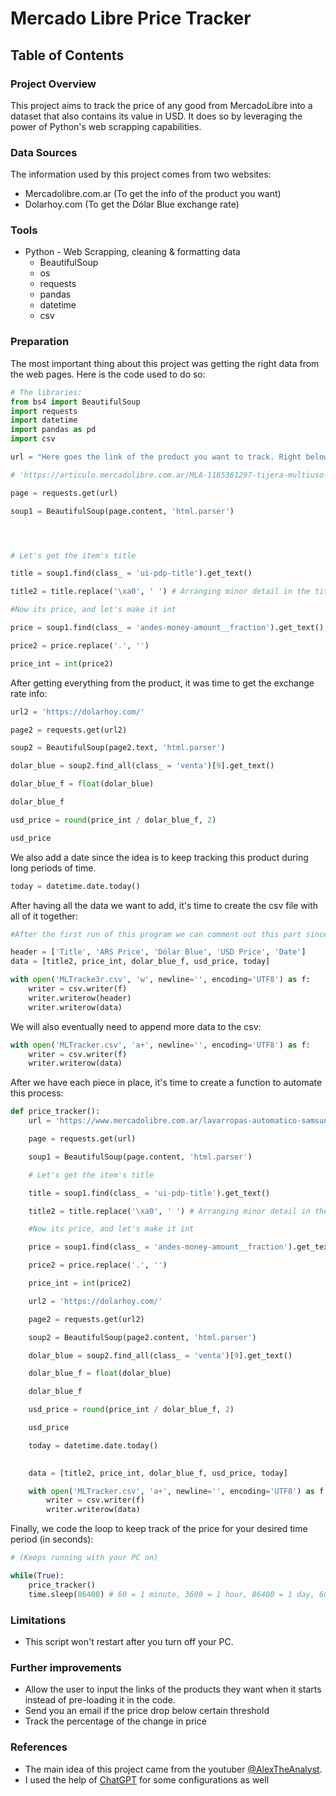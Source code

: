 # Mercado Libre Price Tracker

## Table of Contents


### Project Overview
This project aims to track the price of any good from MercadoLibre into a dataset that also contains its value in USD. It does so by leveraging the power of Python's web scrapping capabilities. 

### Data Sources

The information used by this project comes from two websites:

- Mercadolibre.com.ar (To get the info of the product you want)
- Dolarhoy.com (To get the Dólar Blue exchange rate)

### Tools

- Python - Web Scrapping, cleaning & formatting data
    - BeautifulSoup
    - os
    - requests
    - pandas
    - datetime
    - csv

### Preparation

The most important thing about this project was getting the right data from the web pages. Here is the code used to do so:

```python
# The libraries:
from bs4 import BeautifulSoup
import requests
import datetime
import pandas as pd
import csv

url = "Here goes the link of the product you want to track. Right below is the example I used"

# 'https://articulo.mercadolibre.com.ar/MLA-1185361297-tijera-multiuso-de-acero-inoxidable-rompenueces-bremen-7721-_JM#reco_item_pos=0&reco_backend=machinalis-attributes-p2p&reco_backend_type=function&reco_client=home_cart-recommendations&reco_id=dff86d5e-c6f3-4018-a2fc-b3f086e76a0a'

page = requests.get(url)

soup1 = BeautifulSoup(page.content, 'html.parser')




# Let's get the item's title

title = soup1.find(class_ = 'ui-pdp-title').get_text()

title2 = title.replace('\xa0', ' ') # Arranging minor detail in the title

#Now its price, and let's make it int

price = soup1.find(class_ = 'andes-money-amount__fraction').get_text()

price2 = price.replace('.', '')

price_int = int(price2)
```

After getting everything from the product, it was time to get the exchange rate info:

```python
url2 = 'https://dolarhoy.com/'

page2 = requests.get(url2)

soup2 = BeautifulSoup(page2.text, 'html.parser')

dolar_blue = soup2.find_all(class_ = 'venta')[9].get_text()

dolar_blue_f = float(dolar_blue)

dolar_blue_f

usd_price = round(price_int / dolar_blue_f, 2)

usd_price
```

We also add a date since the idea is to keep tracking this product during long periods of time. 
```python
today = datetime.date.today()
```

After having all the data we want to add, it's time to create the csv file with all of it together: 
```python
#After the first run of this program we can comment out this part since it is not the idea to keep creating this csv

header = ['Title', 'ARS Price', 'Dólar Blue', 'USD Price', 'Date']
data = [title2, price_int, dolar_blue_f, usd_price, today]

with open('MLTracke3r.csv', 'w', newline='', encoding='UTF8') as f:
    writer = csv.writer(f)
    writer.writerow(header)
    writer.writerow(data)
```

We will also eventually need to append more data to the csv:
```python
with open('MLTracker.csv', 'a+', newline='', encoding='UTF8') as f:
    writer = csv.writer(f)
    writer.writerow(data)
```

After we have each piece in place, it's time to create a function to automate this process:
```python
def price_tracker():
    url = 'https://www.mercadolibre.com.ar/lavarropas-automatico-samsung-ww70aa046b-inverter-blanco-200v-240v/p/MLA19906217#backend=item_decorator&backend_type=function&client=history-polycard'

    page = requests.get(url)

    soup1 = BeautifulSoup(page.content, 'html.parser')

    # Let's get the item's title

    title = soup1.find(class_ = 'ui-pdp-title').get_text()

    title2 = title.replace('\xa0', ' ') # Arranging minor detail in the title

    #Now its price, and let's make it int

    price = soup1.find(class_ = 'andes-money-amount__fraction').get_text()

    price2 = price.replace('.', '')

    price_int = int(price2) 

    url2 = 'https://dolarhoy.com/'

    page2 = requests.get(url2)

    soup2 = BeautifulSoup(page2.content, 'html.parser')

    dolar_blue = soup2.find_all(class_ = 'venta')[9].get_text()

    dolar_blue_f = float(dolar_blue)

    dolar_blue_f

    usd_price = round(price_int / dolar_blue_f, 2)

    usd_price

    today = datetime.date.today()

    
    data = [title2, price_int, dolar_blue_f, usd_price, today]

    with open('MLTracker.csv', 'a+', newline='', encoding='UTF8') as f:
        writer = csv.writer(f)
        writer.writerow(data)
```
Finally, we code the loop to keep track of the price for your desired time period (in seconds):
```python
# (Keeps running with your PC on)

while(True):
    price_tracker()
    time.sleep(86400) # 60 = 1 minute, 3600 = 1 hour, 86400 = 1 day, 604800 = 1 week, 2592000 = 1 month
```

### Limitations
- This script won't restart after you turn off your PC.

### Further improvements

- Allow the user to input the links of the products they want when it starts instead of pre-loading it in the code.
- Send you an email if the price drop below certain threshold
- Track the percentage of the change in price

### References

- The main idea of this project came from the youtuber [@AlexTheAnalyst](https://www.youtube.com/channel/UC7cs8q-gJRlGwj4A8OmCmXg).
- I used the help of [ChatGPT](https://chat.openai.com/) for some configurations as well
